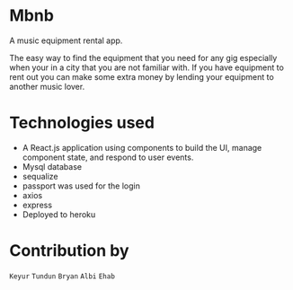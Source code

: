 # Mbnb
A music equipment rental app.

The easy way to find the equipment that you need for any gig especially when your in a city that you are not familiar with.
If you have equipment to rent out you can make some extra money by lending your equipment to another music lover.

# Technologies used
* A React.js application using components to build the UI, manage component state, and respond to user events.
* Mysql database 
* sequalize
* passport was used for the login
* axios
* express
* Deployed to heroku









# Contribution by
`Keyur` `Tundun` `Bryan` `Albi` `Ehab`
